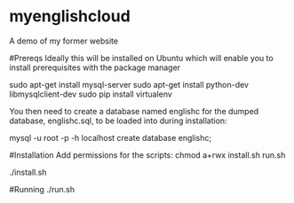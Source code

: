 ﻿# myenglishcloud
A demo of my former website

#Prereqs
Ideally this will be installed on Ubuntu which will enable you to install prerequisites with the package manager

sudo apt-get install mysql-server
sudo apt-get install python-dev libmysqlclient-dev
sudo pip install virtualenv

You then need to create a database named englishc for the dumped database, englishc.sql, to be loaded into during installation:

mysql -u root -p -h localhost
create database englishc;

#Installation
Add permissions for the scripts:
chmod a+rwx install.sh run.sh

./install.sh


#Running
./run.sh



